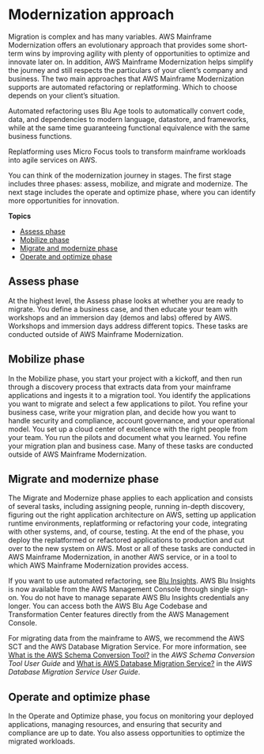 # Modernization approach<a name="modernization-m2"></a>

Migration is complex and has many variables\. AWS Mainframe Modernization offers an evolutionary approach that provides some short\-term wins by improving agility with plenty of opportunities to optimize and innovate later on\. In addition, AWS Mainframe Modernization helps simplify the journey and still respects the particulars of your client’s company and business\. The two main approaches that AWS Mainframe Modernization supports are automated refactoring or replatforming\. Which to choose depends on your client’s situation\.

Automated refactoring uses Blu Age tools to automatically convert code, data, and dependencies to modern language, datastore, and frameworks, while at the same time guaranteeing functional equivalence with the same business functions\.

Replatforming uses Micro Focus tools to transform mainframe workloads into agile services on AWS\.

You can think of the modernization journey in stages\. The first stage includes three phases: assess, mobilize, and migrate and modernize\. The next stage includes the operate and optimize phase, where you can identify more opportunities for innovation\.

**Topics**
+ [Assess phase](#assess-modernization-m2)
+ [Mobilize phase](#mobilize-modernization-m2)
+ [Migrate and modernize phase](#migrate-modernization-m2)
+ [Operate and optimize phase](#operate-modernization-m2)

## Assess phase<a name="assess-modernization-m2"></a>

At the highest level, the Assess phase looks at whether you are ready to migrate\. You define a business case, and then educate your team with workshops and an immersion day \(demos and labs\) offered by AWS\. Workshops and immersion days address different topics\. These tasks are conducted outside of AWS Mainframe Modernization\. 

## Mobilize phase<a name="mobilize-modernization-m2"></a>

In the Mobilize phase, you start your project with a kickoff, and then run through a discovery process that extracts data from your mainframe applications and ingests it to a migration tool\. You identify the applications you want to migrate and select a few applications to pilot\. You refine your business case, write your migration plan, and decide how you want to handle security and compliance, account governance, and your operational model\. You set up a cloud center of excellence with the right people from your team\. You run the pilots and document what you learned\. You refine your migration plan and business case\. Many of these tasks are conducted outside of AWS Mainframe Modernization\.

## Migrate and modernize phase<a name="migrate-modernization-m2"></a>

The Migrate and Modernize phase applies to each application and consists of several tasks, including assigning people, running in\-depth discovery, figuring out the right application architecture on AWS, setting up application runtime environments, replatforming or refactoring your code, integrating with other systems, and, of course, testing\. At the end of the phase, you deploy the replatformed or refactored applications to production and cut over to the new system on AWS\. Most or all of these tasks are conducted in AWS Mainframe Modernization, in another AWS service, or in a tool to which AWS Mainframe Modernization provides access\.

If you want to use automated refactoring, see [Blu Insights](https://bluinsights.aws/)\. AWS Blu Insights is now available from the AWS Management Console through single sign\-on\. You do not have to manage separate AWS Blu Insights credentials any longer\. You can access both the AWS Blu Age Codebase and Transformation Center features directly from the AWS Management Console\.

For migrating data from the mainframe to AWS, we recommend the AWS SCT and the AWS Database Migration Service\. For more information, see [What is the AWS Schema Conversion Tool?](https://docs.aws.amazon.com/SchemaConversionTool/latest/userguide/CHAP_Welcome.html) in the *AWS Schema Conversion Tool User Guide* and [What is AWS Database Migration Service?](https://docs.aws.amazon.com/dms/latest/userguide/Welcome.html) in the *AWS Database Migration Service User Guide*\.

## Operate and optimize phase<a name="operate-modernization-m2"></a>

In the Operate and Optimize phase, you focus on monitoring your deployed applications, managing resources, and ensuring that security and compliance are up to date\. You also assess opportunities to optimize the migrated workloads\.